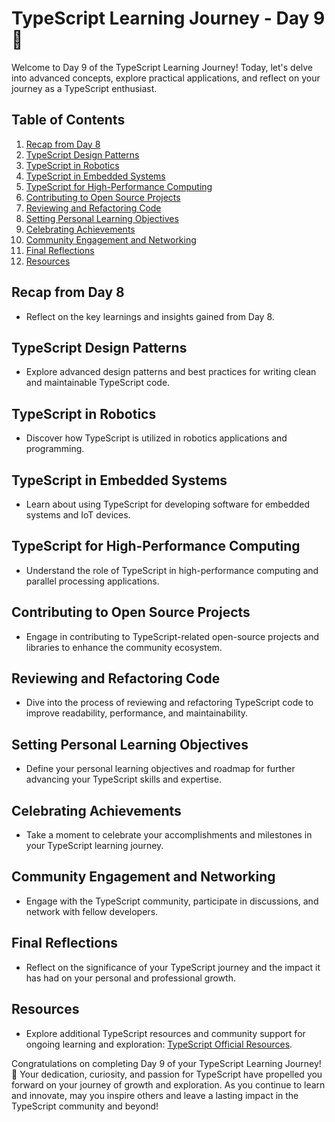 # TypeScript Learning Journey - Day 9 🚀

Welcome to Day 9 of the TypeScript Learning Journey! Today, let's delve into advanced concepts, explore practical applications, and reflect on your journey as a TypeScript enthusiast.

## Table of Contents

1. [Recap from Day 8](#recap-from-day-8)
2. [TypeScript Design Patterns](#typescript-design-patterns)
3. [TypeScript in Robotics](#typescript-in-robotics)
4. [TypeScript in Embedded Systems](#typescript-in-embedded-systems)
5. [TypeScript for High-Performance Computing](#typescript-for-high-performance-computing)
6. [Contributing to Open Source Projects](#contributing-to-open-source-projects)
7. [Reviewing and Refactoring Code](#reviewing-and-refactoring-code)
8. [Setting Personal Learning Objectives](#setting-personal-learning-objectives)
9. [Celebrating Achievements](#celebrating-achievements)
10. [Community Engagement and Networking](#community-engagement-and-networking)
11. [Final Reflections](#final-reflections)
12. [Resources](#resources)

## Recap from Day 8

- Reflect on the key learnings and insights gained from Day 8.

## TypeScript Design Patterns

- Explore advanced design patterns and best practices for writing clean and maintainable TypeScript code.

## TypeScript in Robotics

- Discover how TypeScript is utilized in robotics applications and programming.

## TypeScript in Embedded Systems

- Learn about using TypeScript for developing software for embedded systems and IoT devices.

## TypeScript for High-Performance Computing

- Understand the role of TypeScript in high-performance computing and parallel processing applications.

## Contributing to Open Source Projects

- Engage in contributing to TypeScript-related open-source projects and libraries to enhance the community ecosystem.

## Reviewing and Refactoring Code

- Dive into the process of reviewing and refactoring TypeScript code to improve readability, performance, and maintainability.

## Setting Personal Learning Objectives

- Define your personal learning objectives and roadmap for further advancing your TypeScript skills and expertise.

## Celebrating Achievements

- Take a moment to celebrate your accomplishments and milestones in your TypeScript learning journey.

## Community Engagement and Networking

- Engage with the TypeScript community, participate in discussions, and network with fellow developers.

## Final Reflections

- Reflect on the significance of your TypeScript journey and the impact it has had on your personal and professional growth.

## Resources

- Explore additional TypeScript resources and community support for ongoing learning and exploration: [TypeScript Official Resources](https://www.typescriptlang.org/resources/).

Congratulations on completing Day 9 of your TypeScript Learning Journey! 🌟 Your dedication, curiosity, and passion for TypeScript have propelled you forward on your journey of growth and exploration. As you continue to learn and innovate, may you inspire others and leave a lasting impact in the TypeScript community and beyond!
